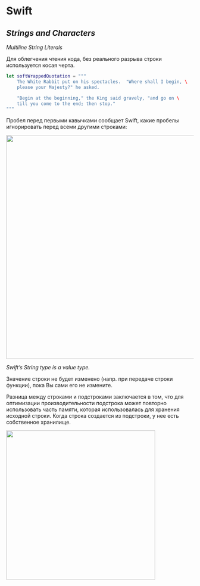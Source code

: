 # Swift

## ___Strings and Characters___

*Multiline String Literals*

Для облегчения чтения кода, без реального разрыва строки используется косая черта.
```swift
let softWrappedQuotation = """
    The White Rabbit put on his spectacles.  "Where shall I begin, \  
    please your Majesty?" he asked.

    "Begin at the beginning," the King said gravely, "and go on \
    till you come to the end; then stop."
"""
```
Пробел перед первыми кавычками сообщает Swift, какие пробелы игнорировать перед всеми другими строками: 

<img src="https://docs.swift.org/swift-book/_images/multilineStringWhitespace_2x.png" width="600">


*Swift’s String type is a value type.*

Значение строки не будет изменено (напр. при передаче строки функции), пока Вы сами его не измените. 

Разница между строками и подстроками заключается в том, что для оптимизации производительности подстрока может повторно использовать часть памяти, которая использовалась для хранения исходной строки. Когда строка создается из подстроки, у нее есть собственное хранилище.

<img src="https://docs.swift.org/swift-book/_images/stringSubstring_2x.png" width="400">











